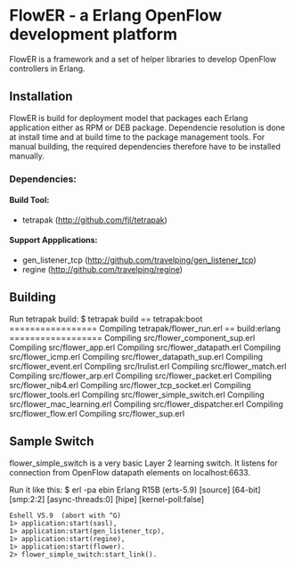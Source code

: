 FlowER - a Erlang OpenFlow development platform
===============================================

FlowER is a framework and a set of helper libraries to
develop OpenFlow controllers in Erlang.

Installation
------------

FlowER is build for deployment model that packages each Erlang
application either as RPM or DEB package. Dependencie resolution
is done at install time and at build time to the package management
tools. For manual building, the required dependencies therefore have to be
installed manually.

### Dependencies:

#### Build Tool:
- tetrapak (<http://github.com/fjl/tetrapak>)

#### Support Appplications:
- gen\_listener\_tcp (<http://github.com/travelping/gen_listener_tcp>)
- regine (<http://github.com/travelping/regine>)

Building
--------

Run tetrapak build:
    $ tetrapak build
    == tetrapak:boot =================
    Compiling tetrapak/flower_run.erl
    == build:erlang ==================
    Compiling src/flower_component_sup.erl
    Compiling src/flower_app.erl
    Compiling src/flower_datapath.erl
    Compiling src/flower_icmp.erl
    Compiling src/flower_datapath_sup.erl
    Compiling src/flower_event.erl
    Compiling src/lrulist.erl
    Compiling src/flower_match.erl
    Compiling src/flower_arp.erl
    Compiling src/flower_packet.erl
    Compiling src/flower_nib4.erl
    Compiling src/flower_tcp_socket.erl
    Compiling src/flower_tools.erl
    Compiling src/flower_simple_switch.erl
    Compiling src/flower_mac_learning.erl
    Compiling src/flower_dispatcher.erl
    Compiling src/flower_flow.erl
    Compiling src/flower_sup.erl

Sample Switch
-------------

flower_simple_switch is a very basic Layer 2 learning switch. It listens
for connection from OpenFlow datapath elements on localhost:6633.

Run it like this:
    $ erl -pa ebin
    Erlang R15B (erts-5.9) [source] [64-bit] [smp:2:2] [async-threads:0] [hipe] [kernel-poll:false]
    
    Eshell V5.9  (abort with ^G)
    1> application:start(sasl),
    1> application:start(gen_listener_tcp),
    1> application:start(regine),
    1> application:start(flower).          
    2> flower_simple_switch:start_link().
    
